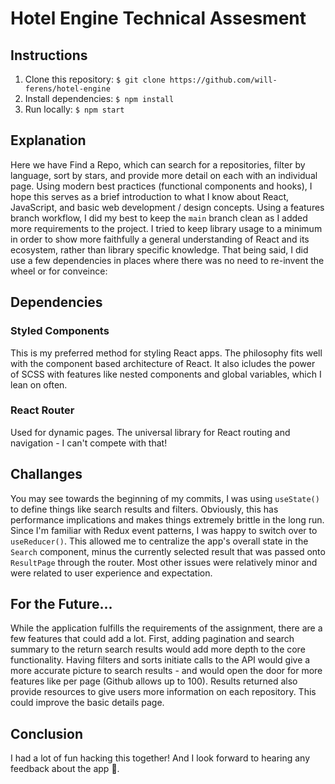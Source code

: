 # Hotel Engine Technical Assesment

## Instructions

1. Clone this repository:
`$ git clone https://github.com/will-ferens/hotel-engine`
2. Install dependencies:
`$ npm install`
3. Run locally:
`$ npm start`

## Explanation

Here we have Find a Repo, which can search for a repositories, filter by language, sort by stars, and provide more detail on each with an individual page. Using modern best practices (functional components and hooks), I hope this serves as a brief introduction to what I know about React, JavaScript, and basic web development / design concepts. Using a features branch workflow, I did my best to keep the `main` branch clean as I added more requirements to the project. I tried to keep library usage to a minimum in order to show more faithfully a general understanding of React and its ecosystem, rather than library specific knowledge. That being said, I did use a few dependencies in places where there was no need to re-invent the wheel or for conveince:

## Dependencies

### Styled Components

This is my preferred method for styling React apps. The philosophy fits well with the component based architecture of React. It also icludes the power of SCSS with features like nested components and global variables, which I lean on often.

### React Router

Used for dynamic pages. The universal library for React routing and navigation - I can't compete with that!

## Challanges

You may see towards the beginning of my commits, I was using `useState()` to define things like search results and filters. Obviously, this has performance implications and makes things extremely brittle in the long run. Since I'm familiar with Redux event patterns, I was happy to switch over to `useReducer()`. This allowed me to centralize the app's overall state in the `Search` component, minus the currently selected result that was passed onto `ResultPage` through the router. Most other issues were relatively minor and were related to user experience and expectation.

## For the Future...

While the application fulfills the requirements of the assignment, there are a few features that could add a lot. First, adding pagination and search summary to the return search results would add more depth to the core functionality. Having filters and sorts initiate calls to the API would give a more accurate picture to search results - and would open the door for more features like per page (Github allows up to 100). Results returned also provide resources to give users more information on each repository. This could improve the basic details page.

## Conclusion

I had a lot of fun hacking this together! And I look forward to hearing any feedback about the app 🙂.